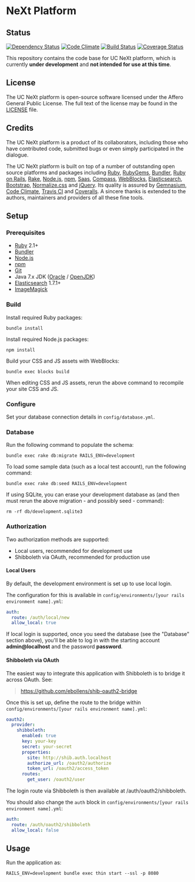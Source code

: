 # NeXt Platform

## Status

[![Dependency Status](https://gemnasium.com/universityofcalifornia/NeXt.png)](https://gemnasium.com/universityofcalifornia/NeXt) [![Code Climate](https://codeclimate.com/github/universityofcalifornia/NeXt.png)](https://codeclimate.com/github/universityofcalifornia/NeXt) [![Build Status](https://travis-ci.org/universityofcalifornia/NeXt.png?branch=master)](https://travis-ci.org/universityofcalifornia/NeXt) [![Coverage Status](https://coveralls.io/repos/universityofcalifornia/NeXt/badge.png?branch=master)](https://coveralls.io/r/universityofcalifornia/NeXt?branch=master)

This repository contains the code base for UC NeXt platform, which is currently **under development** and **not intended for use at this time**.

## License

The UC NeXt platform is open-source software licensed under the Affero General Public License. The full text of the license may be found in the [LICENSE](https://github.com/universityofcalifornia/NeXt/blob/master/LICENSE.txt) file.

## Credits

The UC NeXt platform is a product of its collaborators, including those who have contributed code, submitted bugs or even simply participated in the dialogue.

The UC NeXt platform is built on top of a number of outstanding open source platforms and packages including [Ruby](http://www.ruby-lang.org/), [RubyGems](http://rubygems.org/), [Bundler](http://gembundler.com/), [Ruby on Rails](http://rubyonrails.org/), [Rake](http://rake.rubyforge.org/), [Node.js](http://nodejs.org/), [npm](https://npmjs.org/), [Saas](http://sass-lang.com/), [Compass](http://compass-style.org/), [WebBlocks](http://rubygems.org/gems/web_blocks), [Elasticsearch](http://elasticsearch.org), [Bootstrap](http://getbootstrap.com), [Normalize.css](http://necolas.github.io/normalize.css/) and [jQuery](http://jquery.org). Its quality is assured by [Gemnasium](https://gemnasium.com/), [Code Climate](https://codeclimate.com/), [Travis CI](https://travis-ci.org) and [Coveralls](https://coveralls.io/). A sincere thanks is extended to the authors, maintainers and providers of all these fine tools.

## Setup

### Prerequisites

* [Ruby](https://www.ruby-lang.org) 2.1+
* [Bundler](http://bundler.io/)
* [Node.js](http://nodejs.org/)
* [npm](https://www.npmjs.org/)
* [Git](http://git-scm.com/)
* Java 7.x JDK ([Oracle](http://www.oracle.com/technetwork/java/javase) / [OpenJDK](http://openjdk.java.net/install/))
* [Elasticsearch](http://www.elasticsearch.org/) 1.7.1+
* [ImageMagick](http://www.imagemagick.org/)

### Build

Install required Ruby packages:

```
bundle install
```

Install required Node.js packages:

```
npm install
```

Build your CSS and JS assets with WebBlocks:

```
bundle exec blocks build
```

When editing CSS and JS assets, rerun the above command to recompile your site CSS and JS.

### Configure

Set your database connection details in `config/database.yml`.

### Database

Run the following command to populate the schema:

```
bundle exec rake db:migrate RAILS_ENV=development
```

To load some sample data (such as a local test account), run the following command:

```
bundle exec rake db:seed RAILS_ENV=development
```

If using SQLite, you can erase your development database as (and then must rerun the above migration - and possibly seed - command):

```
rm -rf db/development.sqlite3
```

### Authorization

Two authorization methods are supported:

* Local users, recommended for development use
* Shibboleth via OAuth, recommended for production use

#### Local Users

By default, the development environment is set up to use local login.

The configuration for this is available in `config/environments/[your rails environment name].yml`:

```yaml
auth:
  route: /auth/local/new
  allow_local: true
```

If local login is supported, once you seed the database (see the "Database" section above), you'll be able to log in with the starting account **admin@localhost** and the password **password**.

#### Shibboleth via OAuth

The easiest way to integrate this application with Shibboleth is to bridge it across OAuth. See:

> https://github.com/ebollens/shib-oauth2-bridge

Once this is set up, define the route to the bridge within `config/environments/[your rails environment name].yml`:

```yaml
oauth2:
  provider:
    shibboleth:
      enabled: true
      key: your-key
      secret: your-secret
      properties:
        site: http://shib.auth.localhost
        authorize_url: /oauth2/authorize
        token_url: /oauth2/access_token
      routes:
        get_user: /oauth2/user
```

The login route via Shibboleth is then available at /auth/oauth2/shibboleth.

You should also change the `auth` block in `config/environments/[your rails environment name].yml`:

```yaml
auth:
  route: /auth/oauth2/shibboleth
  allow_local: false
```

## Usage

Run the application as:

```
RAILS_ENV=development bundle exec thin start --ssl -p 8080
```
